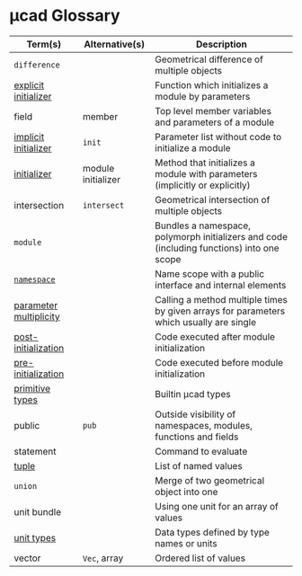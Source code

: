 # µcad Glossary

| Term(s)                                                           | Alternative(s)     | Description                                                                               |
| ----------------------------------------------------------------- | ------------------ | ----------------------------------------------------------------------------------------- |
| `difference`                                                      |                    | Geometrical difference of multiple objects                                                |
| [explicit initializer](modules/init.md#explicit-initializer)      |                    | Function which initializes a module by parameters                                         |
| field                                                             | member             | Top level member variables and parameters of a module                                     |
| [implicit initializer](modules/init.md#implicit-initializer)      | `init`             | Parameter list without code to initialize a module                                        |
| [initializer](modules/init.md#module-initializers)                | module initializer | Method that initializes a module with parameters (implicitly or explicitly)               |
| intersection                                                      | `intersect`        | Geometrical intersection of multiple objects                                              |
| `module`                                                          |                    | Bundles a namespace, polymorph initializers and code (including functions) into one scope |
| [`namespace`](namespaces.md)                                      |                    | Name scope with a public interface and internal elements                                  |
| [parameter multiplicity](parameter_multiplicity.md)               |                    | Calling a method multiple times by given arrays for parameters which usually are single   |
| [post-initialization](modules/README.md#post-initialization-code) |                    | Code executed after module initialization                                                 |
| [pre-initialization](modules/README.md#pre-initialization-code)   |                    | Code executed before module initialization                                                |
| [primitive types](primitive_types.md)                             |                    | Builtin µcad types                                                                        |
| public                                                            | `pub`              | Outside visibility of namespaces, modules, functions and fields                           |
| statement                                                         |                    | Command to evaluate                                                                       |
| [tuple](tuple.md)                                                 |                    | List of named values                                                                      |
| `union`                                                           |                    | Merge of two geometrical object into one                                                  |
| unit bundle                                                       |                    | Using one unit for an array of values                                                     |
| [unit types](unit_types.md)                                       |                    | Data types defined by type names or units                                                 |
| vector                                                            | `Vec`, array       | Ordered list of values                                                                    |
